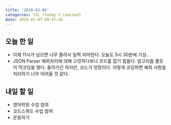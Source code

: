 ```yaml
---
title: '2018-03-06'
categories: TIL (Today I Learned)
date: 2018-03-07 09:47:45
---
```



## 오늘 한 일
  * 이제 11시가 넘으면 너무 졸려서 일찍 자야한다. 오늘도 5시 30분에 기상..
  * JSON Parser 예외처리에 대해 고민하다보니 코드를 잡기 힘들다. 알고리즘 풀듯이 막코딩을 했다. 돌아가긴 하지만, 코드가 엉망이다. 이렇게 코딩하면 예외 사항을 처리하기 너무 어려울 것 같다.



## 내일 할 일
  * 영어학원 수업 참여
  * 코드스쿼드 수업 참여
  * 운동하기